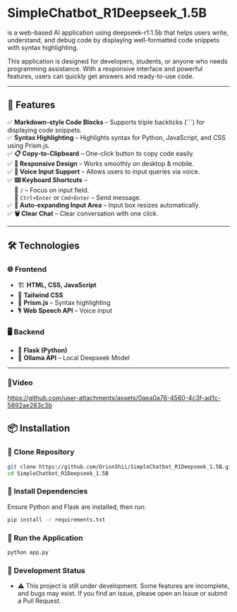 # SimpleChatbot_R1Deepseek_1.5B
 is a web-based AI application using deepseek-r1:1.5b that helps users write, understand, and debug code by displaying well-formatted code snippets with syntax highlighting.  

This application is designed for developers, students, or anyone who needs programming assistance. With a responsive interface and powerful features, users can quickly get answers and ready-to-use code.  

---

## 🚀 Features  

✅ **Markdown-style Code Blocks** – Supports triple backticks (```) for displaying code snippets.  
✅ **Syntax Highlighting** – Highlights syntax for Python, JavaScript, and CSS using Prism.js.  
✅ **📋 Copy-to-Clipboard** – One-click button to copy code easily.  
✅ **📱 Responsive Design** – Works smoothly on desktop & mobile.  
✅ **🎤 Voice Input Support** – Allows users to input queries via voice.  
✅ **⌨️ Keyboard Shortcuts** –  
&nbsp;&nbsp;&nbsp;&nbsp;🔹 `/` – Focus on input field.  
&nbsp;&nbsp;&nbsp;&nbsp;🔹 `Ctrl+Enter` or `Cmd+Enter` – Send message.  
✅ **📏 Auto-expanding Input Area** – Input box resizes automatically.  
✅ **🗑️ Clear Chat** – Clear conversation with one click.  

---

## 🛠️ Technologies  

### 🌐 Frontend  
- 🏗 **HTML, CSS, JavaScript**  
- 🎨 **Tailwind CSS**  
- 🎨 **Prism.js** – Syntax highlighting  
- 🎙 **Web Speech API** – Voice input  

### 🖥 Backend  
- 🐍 **Flask (Python)**  
- 🧠 **Ollama API** – Local Deepseek Model  

---
### 🎥Video 


https://github.com/user-attachments/assets/0aea0a76-4560-4c3f-ad1c-5892ae283c3b



## 📦 Installation  

### 🔻 Clone Repository  
```bash
git clone https://github.com/OrionShii/SimpleChatbot_R1Deepseek_1.5B.git
cd SimpleChatbot_R1Deepseek_1.5B
```
### 📌 Install Dependencies
Ensure Python and Flask are installed, then run:
```bash
pip install -r requirements.txt
```
### 🚀 Run the Application
```bash
python app.py
```
### 🚧 Development Status
- ⚠️ This project is still under development. Some features are incomplete, and bugs may exist. If you find an issue, please open an Issue or submit a Pull Request.
